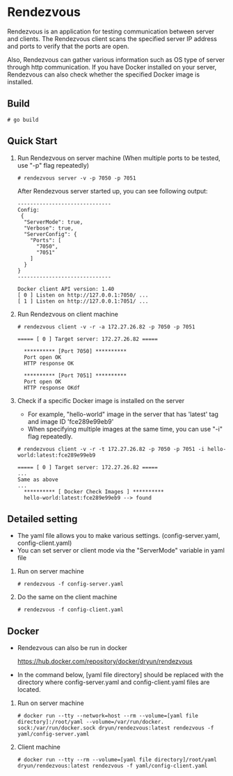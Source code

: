 # **Rendezvous**

Rendezvous is an application for testing communication between server and clients. The Rendezvous client scans the specified server IP address and ports to verify that the ports are open. 

Also, Rendezvous can gather various information such as OS type of server through http communication. If you have Docker installed on your server, Rendezvous can also check whether the specified Docker image is installed.

## Build

```
# go build
```

## Quick Start

1. Run Rendezvous on server machine 
   (When multiple ports to be tested, use "-p" flag repeatedly)

   ```
   # rendezvous server -v -p 7050 -p 7051
   ```

   After Rendezvous server started up,  you can see following output:

   ```
   ------------------------------
   Config:
    {
     "ServerMode": true,
     "Verbose": true,
     "ServerConfig": {
       "Ports": [
         "7050",
         "7051"
       ]
     }
   }
   ------------------------------
   
   Docker client API version: 1.40
   [ 0 ] Listen on http://127.0.0.1:7050/ ...
   [ 1 ] Listen on http://127.0.0.1:7051/ ...
   ```

2. Run Rendezvous on client machine

   ```
   # rendezvous client -v -r -a 172.27.26.82 -p 7050 -p 7051
   ```

   ```
   ===== [ 0 ] Target server: 172.27.26.82 =====
   
     ********** [Port 7050] **********
     Port open OK
     HTTP response OK
   
     ********** [Port 7051] **********
     Port open OK
     HTTP response OKdf
   ```

3. Check if a specific Docker image is installed on the server

   - For example, "hello-world" image in the server that has 'latest' tag and image ID 'fce289e99eb9'
   - When specifying multiple images at the same time, you can use "-i" flag repeatedly.

   ```
   # rendezvous client -v -r -t 172.27.26.82 -p 7050 -p 7051 -i hello-world:latest:fce289e99eb9
   ```

   ```
   ===== [ 0 ] Target server: 172.27.26.82 =====
   ...
   Same as above
   ...
     ********** [ Docker Check Images ] **********
     hello-world:latest:fce289e99eb9 --> found
   ```

## Detailed setting

- The yaml file allows you to make various settings. (config-server.yaml, config-client.yaml)
- You can set server or client mode via the "ServerMode" variable in yaml file

1. Run on server machine

   ```
   # rendezvous -f config-server.yaml
   ```

2. Do the same on the client machine

   ```
   # rendezvous -f config-client.yaml
   ```


## Docker

- Rendezvous can also be run in docker

  https://hub.docker.com/repository/docker/dryun/rendezvous

- In the command below, [yaml file directory] should be replaced with the directory where config-server.yaml and config-client.yaml files are located.

1. Run on server machine

   ```
   # docker run --tty --network=host --rm --volume=[yaml file directory]:/root/yaml --volume=/var/run/docker.
   sock:/var/run/docker.sock dryun/rendezvous:latest rendezvous -f yaml/config-server.yaml
   ```
   
2. Client machine

   ```
   # docker run --tty --rm --volume=[yaml file directory]/root/yaml dryun/rendezvous:latest rendezvous -f yaml/config-client.yaml
   ```
